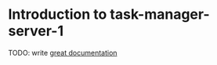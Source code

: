 # Introduction to task-manager-server-1

TODO: write [great documentation](http://jacobian.org/writing/what-to-write/)
